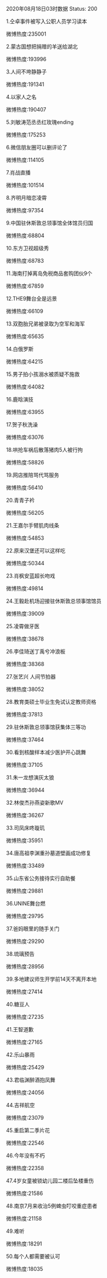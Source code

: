 2020年08月18日03时数据
Status: 200

1.仝卓事件被写入公职人员学习读本

微博热度:235001

2.蒙古国想把捐赠的羊送给湖北

微博热度:193996

3.人间不垮静静子

微博热度:191341

4.以家人之名

微博热度:190407

5.刘敏涛范丞丞红玫瑰ending

微博热度:175253

6.微信朋友圈可以删评论了

微博热度:114105

7.肖战直播

微博热度:101514

8.齐明月暗恋凌霄

微博热度:97354

9.中国驻休斯敦总领事馆全体馆员归国

微博热度:68804

10.东方卫视超级秀

微博热度:68783

11.海南打掉离岛免税商品套购团伙9个

微博热度:67859

12.THE9舞台全是远景

微博热度:66109

13.双胞胎兄弟被录取为空军和海军

微博热度:65635

14.白俄罗斯

微博热度:64215

15.男子拍小孩溺水被质疑不施救

微博热度:64082

16.鹿晗演技

微博热度:63955

17.贺子秋洗澡

微博热度:63076

18.哄抢车祸后散落猪肉5人被行拘

微博热度:58826

19.网店推陪骂代骂服务

微博热度:56410

20.青青子衿

微博热度:56205

21.王嘉尔手臂肌肉线条

微博热度:54853

22.原来汉堡还可以这样吃

微博热度:50344

23.肖枫安蓝超长吻戏

微博热度:49814

24.王毅赴机场迎接驻休斯敦总领事馆馆员

微博热度:39009

25.凌霄做牙医

微博热度:38678

26.李佳琦送丁禹兮冲浪板

微博热度:38368

27.张艺兴 人间节拍器

微博热度:38052

28.教育类硕士毕业生免试认定教师资格

微博热度:37813

29.驻休斯敦总领事馆获集体三等功

微博热度:37464

30.看到核酸样本减少医护开心跳舞

微博热度:37105

31.朱一龙想演灰太狼

微博热度:36944

32.林俊杰孙燕姿新歌MV

微博热度:36267

33.司凤床咚璇玑

微博热度:35951

34.唐高祖李渊重孙墓道壁画成功修复

微博热度:33489

35.山东省公务接待实行自助餐

微博热度:29881

36.UNINE舞台燃

微博热度:29795

37.爸妈眼里的随手关门

微博热度:29290

38.琉璃预告

微博热度:28956

39.多地建议师生开学前14天不离开本地

微博热度:27414

40.糖豆人

微博热度:27235

41.王智道歉

微博热度:27165

42.乐山暴雨

微博热度:25429

43.君临渊醉酒抱凤舞

微博热度:24056

44.吉祥航空

微博热度:23079

45.重启第二季片花

微博热度:22546

46.今年没有不朽

微博热度:22358

47.4岁女童被锁幼儿园二楼后坠楼重伤

微博热度:21586

48.南京7月来收治5例蜱虫叮咬重症患者

微博热度:21158

49.难听

微博热度:18291

50.每个人都需要被认可

微博热度:18035

